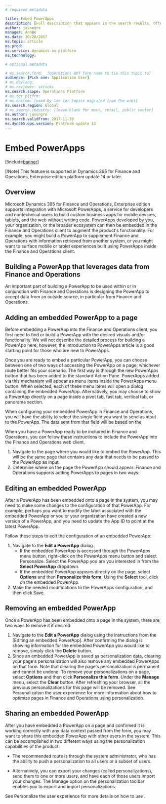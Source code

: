 ```yaml
---
# required metadata

title: Embed PowerApps
description: [Full description that appears in the search results. Often the first paragraph of your topic.]
author: jasongre
manager: AnnBe
ms.date: 10/20/2017
ms.topic: article
ms.prod: 
ms.service: dynamics-ax-platform
ms.technology: 

# optional metadata

# ms.search.form:  [Operations AOT form name to tie this topic to]
audience: [Pick one: Application User]
# ms.devlang: 
# ms.reviewer: sericks
ms.search.scope: Operations Platform 
# ms.tgt_pltfrm: 
# ms.custom: [used by loc for topics migrated from the wiki]
ms.search.region: Global
# ms.search.industry: [leave blank for most, retail, public sector]
ms.author: jasongre
ms.search.validFrom: 2017-11-30
ms.dyn365.ops.version: Platform update 13
---
```


# Embed PowerApps

[!include[banner](../includes/banner.md)]


[!Note] This feature is supported in Dynamics 365 for Finance and Operations, Enterprise edition platform update 14 or later.

## Overview
Microsoft Dynamics 365 for Finance and Operations, Enterprise edition supports integration with Microsoft PowerApps, a service for developers and nontechnical users to build custom business apps for mobile devices, tablets, and the web without writing code. PowerApps developed by you, your organization, or the broader ecosystem can then be embedded in the Finance and Operations client to augment the product's functionality. For example, you might build a PowerApp to supplement Finance and Operations with information retrieved from another system, or you might want to surface mobile or tablet experiences built using PowerApps inside the Finance and Operations client.  

## Building a PowerApp that leverages data from Finance and Operations
An important part of building a PowerApp to be used within or in conjunction with Finance and Operations is designing the PowerApp to accept data from an outside source, in particular from Finance and Operations.  


## Adding an embedded PowerApp to a page
Before embedding a PowerApp into the Finance and Operations client, you first need to find or build a PowerApp with the desired visuals and/or functionality. We will not describe the detailed process for building a PowerApp here; however, the Introduction to PowerApps article is a good starting point for those who are new to PowerApps.

Once you are ready to embed a particular PowerApp, you can choose between one of two ways of accessing the PowerApp on a page, whichever route better fits your scenario. The first way is through the new PowerApps button that has been added to the standard Action Pane. PowerApps added via this mechanism will appear as menu items inside the PowerApps menu button. When selected, each of these menu items will open a dialog containing the embedded PowerApp. Alternatively, you may choose to show a PowerApp directly on a page inside a pivot tab, fast tab, vertical tab, or panorama section. 

When configuring your embedded PowerApp in Finance and Operations, you will have the ability to select the single field you want to send as input to the PowerApp. The data sent from that field will be based on the   

When you have a PowerApp ready to be included in Finance and Operations, you can follow these instructions to include the PowerApp into the Finance and Operations web client.  

1. Navigate to the page where you would like to embed the PowerApp. This will be the same page that contains any data that needs to be passed to the PowerApp as input.  
2. Determine where on the page the PowerApp should appear.  Finance and Operations supports adding PowerApps to pages in two ways: 


## Editing an embedded PowerApp
After a PowerApp has been embedded onto a page in the system, you may need to make some changes to the configuration of that PowerApp. For example, perhaps you want to modify the label associated with the embedded PowerApp or you or your organization have created a new version of a PowerApp, and you need to update the App ID to point at the latest PowerApp. 

Follow these steps to edit the configuration of an embedded PowerApp:
1. Navigate to the **Edit a PowerApp** dialog. 
   - If the embedded PowerApp is accessed through the PowerApps menu button, right-click on the PowerApps menu button and select Personalize. Select the PowerApp you are you interested in from the **Select PowerApp** dropdown.  
   - If the embedded PowerApp appears directly on the page, select **Options** and then **Personalize this form**. Using the **Select** tool, click on the embedded PowerApp.  
2. Make the needed modifications to the PowerApps configuration, and then click Save.  

## Removing an embedded PowerApp
Once a PowerApp has been embedded onto a page in the system, there are two ways to remove it if desired: 
1. Navigate to the **Edit a PowerApp** dialog using the instructions from the [Editing an embedded PowerApp]. After confirming the dialog is showing information for the embedded PowerApp you would like to remove, simply click the **Delete** button. 
2. Since an embedded PowerApp is saved as personalization data, clearing your page's personalization will also remove any embedded PowerApps on that form. Note that clearing the page's personalization is permanent and cannot be undone. To remove your personalizations on a page, select **Options** and then click **Personalize this form**. Under the **Manage** menu, select the **Clear** button. After refreshing your browser, all the previous personalizations for this page will be removed. See Personalization the user experience for more information about how to optimize pages in Finance and Operations using personalization.  

## Sharing an embedded PowerApp
After you have embedded a PowerApp on a page and confirmed it is working correctly with any data context passed from the form, you may want to share this embedded PowerApp with other users in the system. This can be accomplished in two different ways using the personalization capabilities of the product:

- The recommended route is through the system administrator, who has the ability to push a personalization to all users or a subset of users. 

- Alternatively, you can export your changes (called personalizations), send them to one or more users, and have each of those users import your changes. The Manage option on the personalization toolbar enables you to export and import personalizations.

See Personalize the user experience for more details on how to use .
